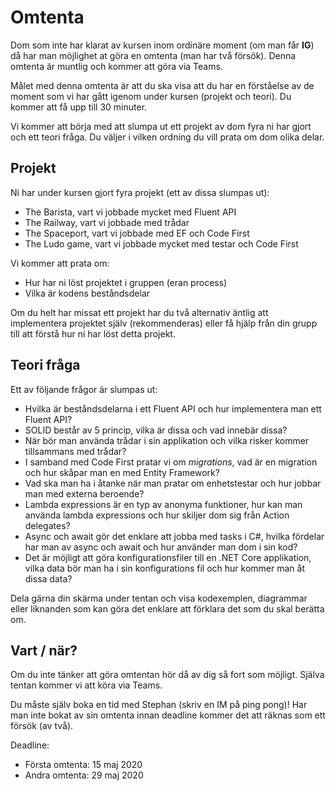 # Omtenta

Dom som inte har klarat av kursen inom ordinäre moment (om man får **IG**) då har man möjlighet at göra en omtenta (man har två försök). Denna omtenta är muntlig och kommer att göra via Teams.

Målet med denna omtenta är att du ska visa att du har en förståelse av de moment som vi har gått igenom under kursen (projekt och teori). Du kommer att få upp till 30 minuter.

Vi kommer att börja med att slumpa ut ett projekt av dom fyra ni har gjort och ett teori fråga. Du väljer i vilken ordning du vill prata om dom olika delar.

## Projekt

Ni har under kursen gjort fyra projekt (ett av dissa slumpas ut):

- The Barista, vart vi jobbade mycket med Fluent API
- The Railway, vart vi jobbade med trådar
- The Spaceport, vart vi jobbade med EF och Code First
- The Ludo game, vart vi jobbade mycket med testar och Code First

Vi kommer att prata om:

* Hur har ni löst projektet i gruppen (eran process)
* Vilka är kodens beståndsdelar

Om du helt har missat ett projekt har du två alternativ äntlig att implementera projektet själv (rekommenderas) eller få hjälp från din grupp till att förstå hur ni har löst detta projekt.

## Teori fråga

Ett av följande frågor är slumpas ut:

* Hvilka är beståndsdelarna i ett Fluent API och hur implementera man ett Fluent API?
* SOLID består av 5 princip, vilka är dissa och vad innebär dissa?
* När bör man använda trådar i sin applikation och vilka risker kommer tillsammans med trådar?
* I samband med Code First pratar vi om *migrations*, vad är en migration och hur skåpar man en med Entity Framework?
* Vad ska man ha i åtanke när man pratar om enhetstestar och hur jobbar man med externa beroende?
* Lambda expressions är en typ av anonyma funktioner, hur kan man använda lambda expressions och hur skiljer dom sig från Action delegates?
* Async och await gör det enklare att jobba med tasks i C#, hvilka fördelar har man av async och await och hur använder man dom i sin kod?
* Det är möjligt att göra konfigurationsfiler till en .NET Core applikation, vilka data bör man ha i sin konfigurations fil och hur kommer man åt dissa data?

Dela gärna din skärma under tentan och visa kodexemplen, diagrammar eller liknanden som kan göra det enklare att förklara det som du skal berätta om.

## Vart / när?

Om du inte tänker att göra omtentan hör då av dig så fort som möjligt. Själva tentan kommer vi att köra via Teams. 

Du måste själv boka en tid med Stephan (skriv en IM på ping pong)! Har man inte bokat av sin omtenta innan deadline kommer det att räknas som ett försök (av två).

Deadline:

* Första omtenta: 15 maj 2020
* Andra omtenta: 29 maj 2020
